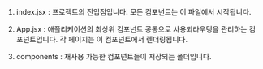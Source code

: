 1. index.jsx
: 프로젝트의 진입점입니다. 모든 컴포넌트는 이 파일에서 시작됩니다.

2. App.jsx
: 애플리케이션의 최상위 컴포넌트 공통으로 사용되라우팅을 관리하는 컴포넌트입니다. 각 페이지는 이 컴포넌트에서 렌더링됩니다.

3. components
: 재사용 가능한 컴포넌트들이 저장되는 폴더입니다. 


